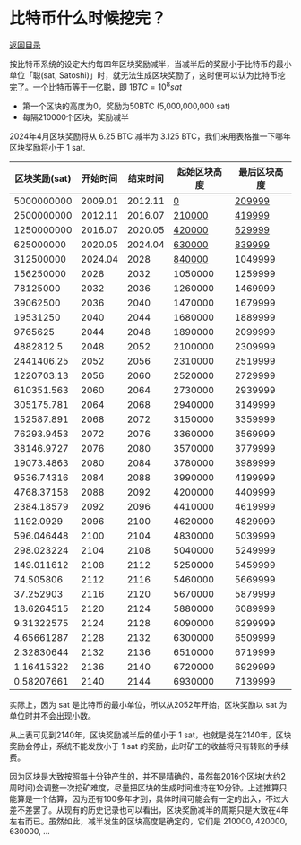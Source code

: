 # 比特币什么时候挖完？

[返回目录](../index.md)

按比特币系统的设定大约每四年区块奖励减半，当减半后的奖励小于比特币的最小单位「聪(sat, Satoshi)」时，就无法生成区块奖励了，这时便可以认为比特币挖完了。一个比特币等于一亿聪，即 $1 BTC = 10^8 sat$

- 第一个区块的高度为0，奖励为50BTC (5,000,000,000 sat)
- 每隔210000个区块，奖励减半

2024年4月区块奖励将从 6.25 BTC 减半为 3.125 BTC，我们来用表格推一下哪年区块奖励将小于 1 sat.

| 区块奖励(sat) | 开始时间 | 结束时间 | 起始区块高度 | 最后区块高度 |
|---------------|----------|----------|--------------|--------------|
| 5000000000    | 2009.01  | 2012.11  | [0](https://mempool.space/block/000000000019d6689c085ae165831e934ff763ae46a2a6c172b3f1b60a8ce26f) | [209999](https://mempool.space/block/00000000000000f3819164645360294b5dee7f2e846001ac9f41a70b7a9a3de1) |
| 2500000000    | 2012.11  | 2016.07  | [210000](https://mempool.space/block/000000000000048b95347e83192f69cf0366076336c639f9b7228e9ba171342e) | [419999](https://mempool.space/block/000000000000000003035bc31911d3eea46c8a23b36d6d558141d1d09cc960cf) |
| 1250000000    | 2016.07  | 2020.05  | [420000](https://mempool.space/block/000000000000000002cce816c0ab2c5c269cb081896b7dcb34b8422d6b74ffa1) | [629999](https://mempool.space/block/0000000000000000000d656be18bb095db1b23bd797266b0ac3ba720b1962b1e) |
| 625000000     | 2020.05  | 2024.04  | [630000](https://mempool.space/block/000000000000000000024bead8df69990852c202db0e0097c1a12ea637d7e96d) | [839999](https://mempool.space/block/0000000000000000000172014ba58d66455762add0512355ad651207918494ab) |
| 312500000  | 2024.04 | 2028 | [840000](https://mempool.space/block/0000000000000000000320283a032748cef8227873ff4872689bf23f1cda83a5)  | 1049999 |
| 156250000  | 2028 | 2032 | 1050000 | 1259999 |
| 78125000   | 2032 | 2036 | 1260000 | 1469999 |
| 39062500   | 2036 | 2040 | 1470000 | 1679999 |
| 19531250   | 2040 | 2044 | 1680000 | 1889999 |
| 9765625    | 2044 | 2048 | 1890000 | 2099999 |
| 4882812.5  | 2048 | 2052 | 2100000 | 2309999 |
| 2441406.25 | 2052 | 2056 | 2310000 | 2519999 |
| 1220703.13 | 2056 | 2060 | 2520000 | 2729999 |
| 610351.563 | 2060 | 2064 | 2730000 | 2939999 |
| 305175.781 | 2064 | 2068 | 2940000 | 3149999 |
| 152587.891 | 2068 | 2072 | 3150000 | 3359999 |
| 76293.9453 | 2072 | 2076 | 3360000 | 3569999 |
| 38146.9727 | 2076 | 2080 | 3570000 | 3779999 |
| 19073.4863 | 2080 | 2084 | 3780000 | 3989999 |
| 9536.74316 | 2084 | 2088 | 3990000 | 4199999 |
| 4768.37158 | 2088 | 2092 | 4200000 | 4409999 |
| 2384.18579 | 2092 | 2096 | 4410000 | 4619999 |
| 1192.0929  | 2096 | 2100 | 4620000 | 4829999 |
| 596.046448 | 2100 | 2104 | 4830000 | 5039999 |
| 298.023224 | 2104 | 2108 | 5040000 | 5249999 |
| 149.011612 | 2108 | 2112 | 5250000 | 5459999 |
| 74.505806  | 2112 | 2116 | 5460000 | 5669999 |
| 37.252903  | 2116 | 2120 | 5670000 | 5879999 |
| 18.6264515 | 2120 | 2124 | 5880000 | 6089999 |
| 9.31322575 | 2124 | 2128 | 6090000 | 6299999 |
| 4.65661287 | 2128 | 2132 | 6300000 | 6509999 |
| 2.32830644 | 2132 | 2136 | 6510000 | 6719999 |
| 1.16415322 | 2136 | 2140 | 6720000 | 6929999 |
| 0.58207661 | 2140 | 2144 | 6930000 | 7139999 |

实际上，因为 sat 是比特币的最小单位，所以从2052年开始，区块奖励以 sat 为单位时并不会出现小数。

从上表可见到2140年，区块奖励减半后的值小于 1 sat，也就是说在2140年，区块奖励会停止，系统不能发放小于 1 sat 的奖励，此时矿工的收益将只有转账的手续费。

因为区块是大致按照每十分钟产生的，并不是精确的，虽然每2016个区块(大约2周时间)会调整一次挖矿难度，尽量把区块的生成时间维持在10分钟。上述推算只能算是一个估算，因为还有100多年才到，具体时间可能会有一定的出入，不过大差不差罢了。从现有的历史记录也可以看出，区块奖励减半的周期只是大致在4年左右而已。虽然如此，减半发生的区块高度是确定的，它们是 210000, 420000, 630000, ...

<script>
MathJax = {
  tex: {
    inlineMath: [['$', '$'], ['\\(', '\\)']]
  }
};
</script>
<script id="MathJax-script" async
  src="https://cdn.jsdelivr.net/npm/mathjax@3/es5/tex-chtml.js">
</script>